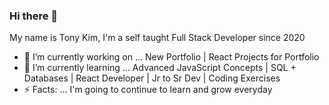 ### Hi there 👋

My name is Tony Kim, I'm a self taught Full Stack Developer since 2020 

- 🔭 I’m currently working on ... New Portfolio | React Projects for Portfolio 
- 🌱 I’m currently learning ... Advanced JavaScript Concepts | SQL + Databases | React Developer | Jr to Sr Dev | Coding Exercises
- ⚡ Facts: ...  I'm going to continue to learn and grow everyday 
